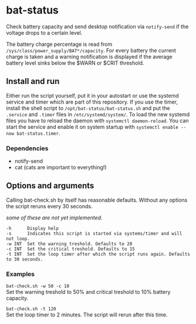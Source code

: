 # bat-status
Check battery capacity and send desktop notification via `notify-send`
if the voltage drops to a certain level.

The battery charge percentage is read from `/sys/class/power_supply/BAT*/capacity`.
For every battery the current charge is taken and a warning notification
is displayed if the average battery level sinks below the $WARN or $CRIT threshold.

## Install and run

Either run the script yourself, put it in your autostart or use the systemd
service and timer which are part of this repository.
If you use the timer, install the shell script to `/opt/bat-status/bat-status.sh`
and put the `.service` and `.timer` files in `/etc/systemd/system/`.
To load the new systemd files you have to reload the daemon with
`systemctl daemon-reload`. You can start the service and enable it
on system startup with `systemctl enable --now bat-status.timer`.

### Dependencies

* notify-send
* cat (cats are important to everything!)


## Options and arguments

Calling bat-check.sh by itself has reasonable defaults. Without any options
the script reruns every 30 seconds.

*some of these are not yet implemented.*

```
-h      Display help
-s      Indicates this script is started via systems/timer and will not loop.
-w INT  Set the warning treshold. Defaults to 20
-c INT  Set the critical treshold. Defaults to 15
-t INT  Set the loop timer after which the script runs again. Defaults to 30 seconds.
```


### Examples

`bat-check.sh -w 50 -c 10`  
Set the warning treshold to 50% and critical treshold to 10% battery capacity.

`bat-check.sh -t 120`  
Set the loop timer to 2 minutes. The script will rerun after this time.
